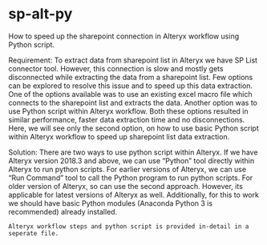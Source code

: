 # sp-alt-py
How to speed up the sharepoint connection in Alteryx workflow using Python script.

Requirement:
	To extract data from sharepoint list in Alteryx we have SP List connector tool. However, this connection is slow and mostly gets disconnected while extracting the data from a sharepoint list. Few options can be explored to resolve this issue and to speed up this data extraction.
 One of the options available was to use an existing excel macro file which connects to the sharepoint list and extracts the data. Another option was to use Python script within Alteryx workflow. Both these options resulted in similar performance, faster data extraction time and no disconnections.
	Here, we will see only the second option, on how to use basic Python script within Alteryx workflow to speed up sharepoint list data extraction.

Solution:
	There are two ways to use python script within Alteryx. If we have Alteryx version 2018.3 and above, we can use “Python” tool directly within Alteryx to run python scripts. For earlier versions of Alteryx, we can use “Run Command” tool to call the Python program to run python scripts. For older version of Alteryx, so can use the second approach. However, its applicable for latest versions of Alteryx as well. Additionally, for this to work we should have basic Python modules (Anaconda Python 3 is recommended) already installed.

	Alteryx workflow steps and python script is provided in-detail in a seperate file.
